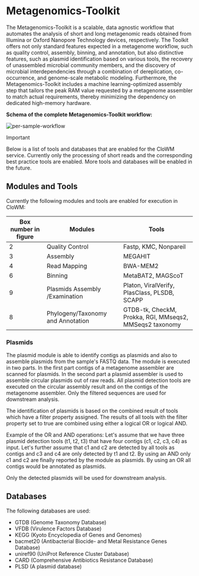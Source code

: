 # Metagenomics-Toolkit

The Metagenomics-Toolkit is a scalable, data agnostic workflow that automates the analysis of short and long metagenomic reads obtained from Illumina or Oxford Nanopore Technology devices, respectively.
The Toolkit offers not only standard features expected in a metagenome workflow, such as quality control, assembly, binning, and annotation, but also distinctive features,
such as plasmid identification based on various tools, the recovery of unassembled microbial community members, and the discovery of microbial interdependencies through a combination of dereplication, co-occurrence, and genome-scale metabolic modeling.
Furthermore, the Metagenomics-Toolkit includes a machine learning-optimized assembly step that tailors the peak RAM value requested by a metagenome assembler to match actual requirements, thereby minimizing the dependency on dedicated high-memory hardware.

**Schema of the complete Metagenomics-Toolkit workflow:**

![per-sample-workflow](https://openstack.cebitec.uni-bielefeld.de:8080/swift/v1/clowm/IBG-5_Grafik-Veröffentlichung-A4_V09.jpg)


> [!IMPORTANT]
> Below is a list of tools and databases that are enabled for the CloWM service. 
> Currently only the processing of short reads and the corresponding best practice tools are enabled. More tools and databases will be enabled in the future.

## Modules and Tools

Currently the following modules and tools are enabled for execution in CloWM:

| Box number in figure | Modules | Tools |
|-----|----|-------|
| 2 | Quality Control | Fastp, KMC, Nonpareil |
| 3 | Assembly | MEGAHIT |
| 4 | Read Mapping | BWA-MEM2 |
| 6 | Binning | MetaBAT2, MAGScoT |
| 9 | Plasmids Assembly /Examination |  Platon, ViralVerify, PlasClass, PLSDB, SCAPP |
|  8 | Phylogeny/Taxonomy and Annotation | GTDB-tk, CheckM, Prokka, RGI, MMseqs2, MMSeqs2 taxonomy |

### Plasmids 

The plasmid module is able to identify contigs as plasmids and also to assemble plasmids from the sample's FASTQ data. The module is executed in two parts. In the first part contigs of a metagenome assembler are scanned for plasmids. In the second part a plasmid assembler is used to assemble circular plasmids out of raw reads. All plasmid detection tools are executed on the circular assembly result and on the contigs of the metagenome assembler. Only the filtered sequences are used for downstream analysis.

The identification of plasmids is based on the combined result of tools which have a filter property assigned. The results of all tools with the filter property set to true are combined using either a logical OR or logical AND.

Example of the OR and AND operations: Let's assume that we have three plasmid detection tools (t1, t2, t3) that have four contigs (c1, c2, c3, c4) as input. Let's further assume that c1 and c2 are detected by all tools as contigs and c3 and c4 are only detected by t1 and t2. By using an AND only c1 and c2 are finally reported by the module as plasmids. By using an OR all contigs would be annotated as plasmids.

Only the detected plasmids will be used for downstream analysis.

## Databases

The following databases are used:
  - GTDB (Genome Taxonomy Database)
  - VFDB (Virulence Factors Database)
  - KEGG (Kyoto Encyclopedia of Genes and Genomes)
  - bacmet20 (Antibacterial Biocide- and Metal Resistance Genes Database)
  - uniref90 (UniProt Reference Cluster Database)
  - CARD (Comprehensive Antibiotics Resistance Database)
  - PLSD (A plasmid database)
